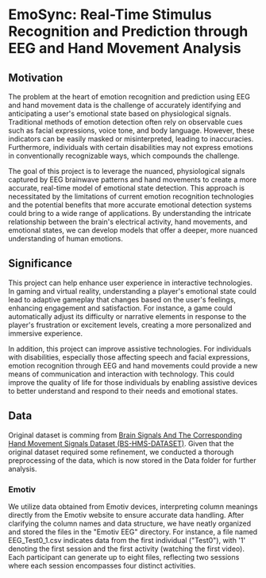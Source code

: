 # EmoSync: Real-Time Stimulus Recognition and Prediction through EEG and Hand Movement Analysis

## Motivation
The problem at the heart of emotion recognition and prediction using EEG and hand movement data is the challenge of accurately identifying and anticipating a user's emotional state based on physiological signals. Traditional methods of emotion detection often rely on observable cues such as facial expressions, voice tone, and body language. However, these indicators can be easily masked or misinterpreted, leading to inaccuracies. Furthermore, individuals with certain disabilities may not express emotions in conventionally recognizable ways, which compounds the challenge.

The goal of this project is to leverage the nuanced, physiological signals captured by EEG brainwave patterns and hand movements to create a more accurate, real-time model of emotional state detection. This approach is necessitated by the limitations of current emotion recognition technologies and the potential benefits that more accurate emotional detection systems could bring to a wide range of applications. By understanding the intricate relationship between the brain's electrical activity, hand movements, and emotional states, we can develop models that offer a deeper, more nuanced understanding of human emotions.

## Significance
This project can help enhance user experience in interactive technologies. In gaming and virtual reality, understanding a player's emotional state could lead to adaptive gameplay that changes based on the user's feelings, enhancing engagement and satisfaction. For instance, a game could automatically adjust its difficulty or narrative elements in response to the player's frustration or excitement levels, creating a more personalized and immersive experience.

In addition, this project can improve assistive technologies. For individuals with disabilities, especially those affecting speech and facial expressions, emotion recognition through EEG and hand movements could provide a new means of communication and interaction with technology. This could improve the quality of life for those individuals by enabling assistive devices to better understand and respond to their needs and emotional states.

## Data
Original dataset is comming from [Brain Signals And The Corresponding Hand Movement Signals Dataset (BS-HMS-DATASET)](https://ieee-dataport.org/open-access/brain-signals-and-corresponding-hand-movement-signals-dataset-bs-hms-dataset). Given that the original dataset required some refinement, we conducted a thorough preprocessing of the data, which is now stored in the Data folder for further analysis.

  ### Emotiv
  We utilize data obtained from Emotiv devices, interpreting column meanings directly from the Emotiv website to ensure accurate data handling. After clarifying the column names and data structure, we have neatly organized and stored the files in the "Emotiv EEG" directory. For instance, a file named EEG_Test0_1.csv indicates data from the first individual ("Test0"), with '1' denoting the first session and the first activity (watching the first video). Each participant can generate up to eight files, reflecting two sessions where each session encompasses four distinct activities.
